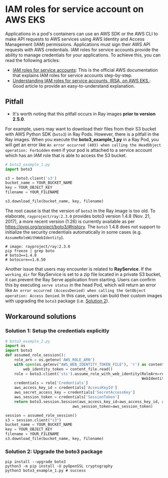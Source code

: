 # IAM roles for service account on AWS EKS

Applications in a pod's containers can use an AWS SDK or the AWS CLI to make API requests to AWS services using AWS Identity and Access Management (IAM) permissions. Applications must sign their AWS API requests with AWS credentials. IAM roles for service accounts provide the ability to manage credentials for your applications. To achieve this, you can read the following articles:

* [IAM roles for service accounts](https://docs.aws.amazon.com/eks/latest/userguide/iam-roles-for-service-accounts.html): This is the official AWS documentation that explains IAM roles for service accounts step-by-step.
* [Understanding IAM roles for service accounts, IRSA, on AWS EKS.](https://medium.com/@ankit.wal/the-how-of-iam-roles-for-service-accounts-irsa-on-aws-eks-3d76badb8942): Good article to provide an easy-to-understand explanation.

## Pitfall

* It's worth noting that this pitfall occurs in Ray images **prior to version 2.5.0**.

For example, users may want to download their files from their S3 bucket with AWS Python SDK (`boto3`) in Ray Pods. However, there is a pitfall in the Ray images. When you execute the **boto3_example_1.py** in a Ray Pod, you will get an error like `An error occurred (403) when calling the HeadObject operation: Forbidden` even if your pod is attached to a service account which has an IAM role that is able to access the S3 bucket.

```python
# boto3_example_1.py
import boto3

s3 = boto3.client('s3')
bucket_name = YOUR_BUCKET_NAME
key = YOUR_OBJECT_KEY
filename = YOUR_FILENAME

s3.download_file(bucket_name, key, filename)
```

The root cause is that the version of `boto3` in the Ray image is too old. To elaborate, `rayproject/ray:2.3.0` provides boto3 version 1.4.8 (Nov. 21, 2017),
a more recent version (1.26) is currently available as per https://pypi.org/project/boto3/#history. The `boto3` 1.4.8 does not support to initialize the security credentials automatically in some cases (e.g. `AssumeRoleWithWebIdentity`). 

```shell
# image: rayproject/ray:2.3.0
pip freeze | grep boto
# boto3==1.4.8
# botocore==1.8.50
```

Another issue that users may encounter is related to **RayService**. 
If the `working_dir` for RayService is set to a zip file located in a private S3 bucket, it can prevent the Ray Serve application from starting. Users can confirm this by executing `serve status` in the head Pod, which will return an error like `An error occurred (AccessDenied) when calling the GetObject operation: Access Denied`. In this case, users can build their custom images with upgrading the `boto3` package (i.e. [Solution 2](#solution-2-upgrade-the-boto3-package)).

## Workaround solutions
### Solution 1: Setup the credentials explicitly
```python
# boto3_example_2.py
import os
import boto3
def assumed_role_session():
    role_arn = os.getenv('AWS_ROLE_ARN')
    with open(os.getenv("AWS_WEB_IDENTITY_TOKEN_FILE"), 'r') as content_file:
        web_identity_token = content_file.read()
    role = boto3.client('sts').assume_role_with_web_identity(RoleArn=role_arn, RoleSessionName='assume-role',
                                                             WebIdentityToken=web_identity_token)
    credentials = role['Credentials']
    aws_access_key_id = credentials['AccessKeyId']
    aws_secret_access_key = credentials['SecretAccessKey']
    aws_session_token = credentials['SessionToken']
    return boto3.session.Session(aws_access_key_id=aws_access_key_id, aws_secret_access_key=aws_secret_access_key,
                              aws_session_token=aws_session_token)

session = assumed_role_session()
s3 = session.client("s3")
bucket_name = YOUR_BUCKET_NAME
key = YOUR_OBJECT_KEY
filename = YOUR_FILENAME
s3.download_file(bucket_name, key, filename)
```

### Solution 2: Upgrade the boto3 package
```shell
pip install --upgrade boto3
python3 -m pip install -U pyOpenSSL cryptography
python3 boto3_example_1.py # success
```
